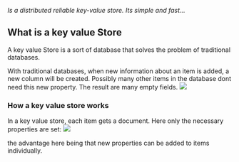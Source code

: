 *Is a distributed reliable key-value store. Its simple and fast...*


## What is a key value Store

A key value Store is a sort of database that solves the problem of traditional databases.

With traditional databases, when new information about an item is added, a new column will be created.
Possibly many other items in the database dont need this new property.
The result are many empty fields.
![](Pasted%20image%2020231127155219.png)
### How a key value store works

In a key value store, each item gets a document.
Here only the necessary properties are set:
![](Pasted%20image%2020231127155316.png)

the advantage here being that new properties can be added to items individually.

